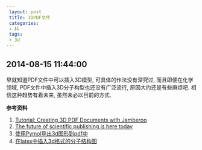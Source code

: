 ```yaml
---
 layout: post
 title: 3DPDF文件
 categories:
 - 科
 tags:
 - 3d
---
```


## 2014-08-15 11:44:00

早就知道PDF文件中可以插入3D模型, 可具体的作法没有深究过, 而且即便在化学领域, PDF文件中插入3D分子构型也还没有广泛流行, 
原因大约还是有些麻烦吧. 相信这种趋势有着未来, 虽然未必以目前的方式.

**参考资料**

1. [Tutorial: Creating 3D PDF Documents with Jamberoo](http://sf.anu.edu.au/~vvv900/cct/appl/jmoleditor/manual/tutorials/3d-pdf/index.html#Ref_to_3d_pdf)
2. [The future of scientific publishing is here today](http://molecularmodelingbasics.blogspot.dk/2009/12/future-of-scientific-publishing-is-here.html)
3. [使用Pymol导出3d图形到pdf中](http://bioms.org/thread-121-2-1.html)
4. [在latex中插入3d格式的分子结构图](http://bbs.ctex.org/forum.php?mod=viewthread&tid=50830)





